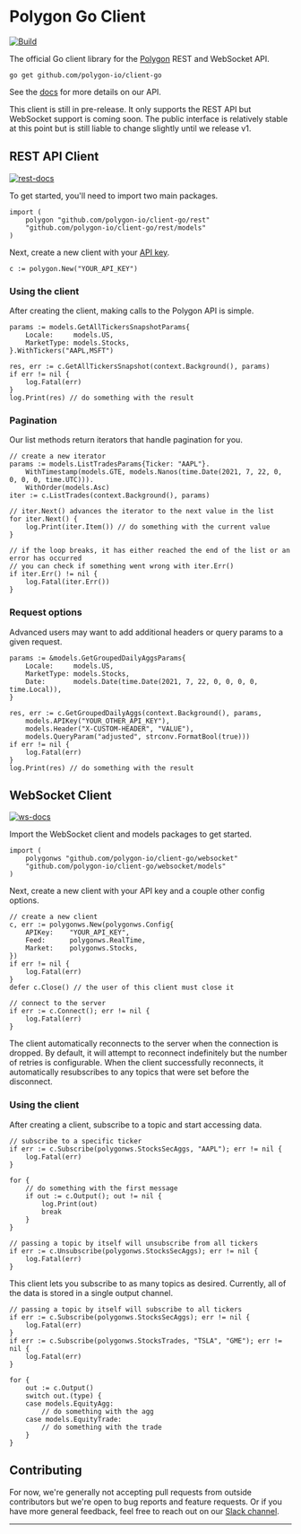 # Polygon Go Client

<!-- todo: add a codecov badge -->
<!-- todo: figure out a way to show all build statuses -->
<!-- todo: consider moving some stuff into separate readmes -->

[![Build][build-img]][build]

The official Go client library for the [Polygon](https://polygon.io/) REST and WebSocket API.

`go get github.com/polygon-io/client-go`

See the [docs](https://polygon.io/docs/stocks/getting-started) for more details on our API. 

This client is still in pre-release. It only supports the REST API but WebSocket support is coming soon. The public interface is relatively stable at this point but is still liable to change slightly until we release v1.

## REST API Client

[![rest-docs][rest-doc-img]][rest-doc]

To get started, you'll need to import two main packages.

```golang
import (
	polygon "github.com/polygon-io/client-go/rest"
	"github.com/polygon-io/client-go/rest/models"
)
```

Next, create a new client with your [API key](https://polygon.io/dashboard/signup).

```golang
c := polygon.New("YOUR_API_KEY")
```

### Using the client

After creating the client, making calls to the Polygon API is simple.

```golang
params := models.GetAllTickersSnapshotParams{
    Locale:     models.US,
    MarketType: models.Stocks,
}.WithTickers("AAPL,MSFT")

res, err := c.GetAllTickersSnapshot(context.Background(), params)
if err != nil {
    log.Fatal(err)
}
log.Print(res) // do something with the result
```

### Pagination

Our list methods return iterators that handle pagination for you.

```golang
// create a new iterator
params := models.ListTradesParams{Ticker: "AAPL"}.
    WithTimestamp(models.GTE, models.Nanos(time.Date(2021, 7, 22, 0, 0, 0, 0, time.UTC))).
    WithOrder(models.Asc)
iter := c.ListTrades(context.Background(), params)

// iter.Next() advances the iterator to the next value in the list
for iter.Next() {
    log.Print(iter.Item()) // do something with the current value
}

// if the loop breaks, it has either reached the end of the list or an error has occurred
// you can check if something went wrong with iter.Err()
if iter.Err() != nil {
    log.Fatal(iter.Err())
}
```

### Request options

Advanced users may want to add additional headers or query params to a given request.

```golang
params := &models.GetGroupedDailyAggsParams{
    Locale:     models.US,
    MarketType: models.Stocks,
    Date:       models.Date(time.Date(2021, 7, 22, 0, 0, 0, 0, time.Local)),
}

res, err := c.GetGroupedDailyAggs(context.Background(), params,
    models.APIKey("YOUR_OTHER_API_KEY"),
    models.Header("X-CUSTOM-HEADER", "VALUE"),
    models.QueryParam("adjusted", strconv.FormatBool(true)))
if err != nil {
    log.Fatal(err)
}
log.Print(res) // do something with the result
```

## WebSocket Client

[![ws-docs][ws-doc-img]][ws-doc]

Import the WebSocket client and models packages to get started.

```golang
import (
    polygonws "github.com/polygon-io/client-go/websocket"
    "github.com/polygon-io/client-go/websocket/models"
)
```

Next, create a new client with your API key and a couple other config options.

```golang
// create a new client
c, err := polygonws.New(polygonws.Config{
    APIKey:    "YOUR_API_KEY",
    Feed:      polygonws.RealTime,
    Market:    polygonws.Stocks,
})
if err != nil {
    log.Fatal(err)
}
defer c.Close() // the user of this client must close it

// connect to the server
if err := c.Connect(); err != nil {
    log.Fatal(err)
}
```

The client automatically reconnects to the server when the connection is dropped. By default, it will attempt to reconnect indefinitely but the number of retries is configurable. When the client successfully reconnects, it automatically resubscribes to any topics that were set before the disconnect.

### Using the client

After creating a client, subscribe to a topic and start accessing data.

```golang
// subscribe to a specific ticker
if err := c.Subscribe(polygonws.StocksSecAggs, "AAPL"); err != nil {
    log.Fatal(err)
}

for {
    // do something with the first message
    if out := c.Output(); out != nil {
        log.Print(out)
        break
    }
}

// passing a topic by itself will unsubscribe from all tickers
if err := c.Unsubscribe(polygonws.StocksSecAggs); err != nil {
    log.Fatal(err)
}
```

This client lets you subscribe to as many topics as desired. Currently, all of the data is stored in a single output channel.

```golang
// passing a topic by itself will subscribe to all tickers
if err := c.Subscribe(polygonws.StocksSecAggs); err != nil {
    log.Fatal(err)
}
if err := c.Subscribe(polygonws.StocksTrades, "TSLA", "GME"); err != nil {
    log.Fatal(err)
}

for {
    out := c.Output()
    switch out.(type) {
    case models.EquityAgg:
        // do something with the agg
    case models.EquityTrade:
        // do something with the trade
    }
}
```

## Contributing

For now, we're generally not accepting pull requests from outside contributors but we're open to bug reports and feature requests. Or if you have more general feedback, feel free to reach out on our [Slack channel](https://polygon.io/contact).

-------------------------------------------------------------------------------

[rest-doc-img]: https://pkg.go.dev/badge/github.com/polygon-io/client-go/rest
[rest-doc]: https://pkg.go.dev/github.com/polygon-io/client-go/rest
[ws-doc-img]: https://pkg.go.dev/badge/github.com/polygon-io/client-go/websocket
[ws-doc]: https://pkg.go.dev/github.com/polygon-io/client-go/websocket
[build-img]: https://github.com/polygon-io/client-go/actions/workflows/test.yml/badge.svg
[build]: https://github.com/polygon-io/client-go/actions
